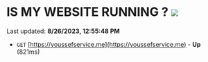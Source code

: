 # IS MY WEBSITE RUNNING ? [![](https://img.shields.io/static/v1?label=Sponsor&message=%E2%9D%A4&logo=GitHub&color=%23fe8e86)](https://github.com/sponsors/<username>)

Last updated: **8/26/2023, 12:55:48 PM**

- `GET` [https://youssefservice.me](https://youssefservice.me) - **Up** (821ms)
